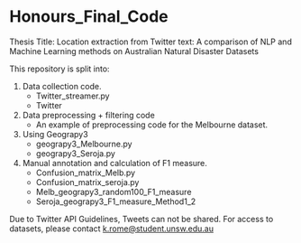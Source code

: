 # Honours_Final_Code

Thesis Title: Location extraction from Twitter text: A comparison of NLP and Machine Learning methods on Australian Natural Disaster Datasets

This repository is split into:
1. Data collection code.
    - Twitter_streamer.py
    - Twitter
2. Data preprocessing + filtering code
    - An example of preprocessing code for the Melbourne dataset. 
3. Using Geograpy3
    - geograpy3_Melbourne.py
    - geograpy3_Seroja.py
5. Manual annotation and calculation of F1 measure. 
    - Confusion_matrix_Melb.py
    - Confusion_matrix_seroja.py
    - Melb_geograpy3_random100_F1_measure
    - Seroja_geograpy3_F1_measure_Method1_2
   
  


Due to Twitter API Guidelines, Tweets can not be shared. For access to datasets, please contact k.rome@student.unsw.edu.au
